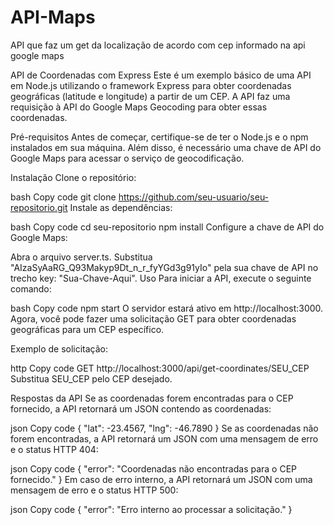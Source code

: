 # API-Maps

API que faz um get da localização de acordo com cep informado na api google maps

API de Coordenadas com Express
Este é um exemplo básico de uma API em Node.js utilizando o framework Express para obter coordenadas geográficas (latitude e longitude) a partir de um CEP. A API faz uma requisição à API do Google Maps Geocoding para obter essas coordenadas.

Pré-requisitos
Antes de começar, certifique-se de ter o Node.js e o npm instalados em sua máquina. Além disso, é necessário uma chave de API do Google Maps para acessar o serviço de geocodificação.

Instalação
Clone o repositório:

bash
Copy code
git clone https://github.com/seu-usuario/seu-repositorio.git
Instale as dependências:

bash
Copy code
cd seu-repositorio
npm install
Configure a chave de API do Google Maps:

Abra o arquivo server.ts.
Substitua "AIzaSyAaRG_Q93Makyp9Dt_n_r_fyYGd3g91yIo" pela sua chave de API no trecho key: "Sua-Chave-Aqui".
Uso
Para iniciar a API, execute o seguinte comando:

bash
Copy code
npm start
O servidor estará ativo em http://localhost:3000. Agora, você pode fazer uma solicitação GET para obter coordenadas geográficas para um CEP específico.

Exemplo de solicitação:

http
Copy code
GET http://localhost:3000/api/get-coordinates/SEU_CEP
Substitua SEU_CEP pelo CEP desejado.

Respostas da API
Se as coordenadas forem encontradas para o CEP fornecido, a API retornará um JSON contendo as coordenadas:

json
Copy code
{
"lat": -23.4567,
"lng": -46.7890
}
Se as coordenadas não forem encontradas, a API retornará um JSON com uma mensagem de erro e o status HTTP 404:

json
Copy code
{
"error": "Coordenadas não encontradas para o CEP fornecido."
}
Em caso de erro interno, a API retornará um JSON com uma mensagem de erro e o status HTTP 500:

json
Copy code
{
"error": "Erro interno ao processar a solicitação."
}
